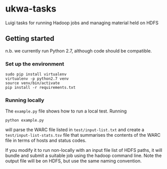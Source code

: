 # ukwa-tasks
Luigi tasks for running Hadoop jobs and managing material held on HDFS

## Getting started

n.b. we currently run Python 2.7, although code should be compatible.

### Set up the environment

    sudo pip install virtualenv
    virtualenv -p python2.7 venv
    source venv/bin/activate
    pip install -r requirements.txt


### Running locally

The `example.py` file shows how to run a local test. Running

    python example.py

will parse the WARC file listed in `test/input-list.txt` and create a `test/input-list-stats.tsv` file that summarises
the contents of the WARC file in terms of hosts and status codes.

If you modify it to run non-locally with an input file list of HDFS paths, it will bundle and submit a suitable
job using the hadoop command line. Note the output file will be on HDFS, but use the same naming convention.
